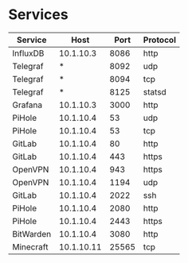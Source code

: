 # Services

| Service   | Host       | Port  | Protocol |
|-----------|------------|-------|----------|
| InfluxDB  | 10.1.10.3  |  8086 | http     |
| Telegraf  | *          |  8092 | udp      |
| Telegraf  | *          |  8094 | tcp      |
| Telegraf  | *          |  8125 | statsd   |
| Grafana   | 10.1.10.3  |  3000 | http     |
| PiHole    | 10.1.10.4  |    53 | udp      |
| PiHole    | 10.1.10.4  |    53 | tcp      |
| GitLab    | 10.1.10.4  |    80 | http     |
| GitLab    | 10.1.10.4  |   443 | https    |
| OpenVPN   | 10.1.10.4  |   943 | https    |
| OpenVPN   | 10.1.10.4  |  1194 | udp      |
| GitLab    | 10.1.10.4  |  2022 | ssh      |
| PiHole    | 10.1.10.4  |  2080 | http     |
| PiHole    | 10.1.10.4  |  2443 | https    |
| BitWarden | 10.1.10.4  |  3080 | http     |
| Minecraft | 10.1.10.11 | 25565 | tcp      |
